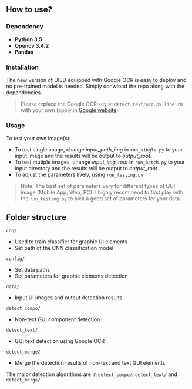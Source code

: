 ## How to use?

### Dependency
* **Python 3.5**
* **Opencv 3.4.2**
* **Pandas**
<!-- * **Tensorflow 1.10.0**
* **Keras 2.2.4**
* **Sklearn 0.22.2** -->

### Installation
<!-- Install the mentioned dependencies, and download two pre-trained models from [this link](https://drive.google.com/drive/folders/1MK0Om7Lx0wRXGDfNcyj21B0FL1T461v5?usp=sharing) for EAST text detection and GUI element classification. -->

<!-- Change ``CNN_PATH`` and ``EAST_PATH`` in *config/CONFIG.py* to your locations. -->

The new version of UIED equipped with Google OCR is easy to deploy and no pre-trained model is needed. Simply donwload the repo along with the dependencies.

> Please replace the Google OCR key at `detect_text/ocr.py line 28` with your own (apply in [Google website](https://cloud.google.com/vision)).
### Usage
To test your own image(s):
* To test single image, change *input_path_img* in ``run_single.py`` to your input image and the results will be output to *output_root*.
* To test mutiple images, change *input_img_root* in ``run_batch.py`` to your input directory and the results will be output to *output_root*.
* To adjust the parameters lively, using ``run_testing.py`` 

> Note: The best set of parameters vary for different types of GUI image (Mobile App, Web, PC). I highly recommend to first play with the ``run_testing.py`` to pick a good set of parameters for your data.
   
## Folder structure
``cnn/``
* Used to train classifier for graphic UI elements
* Set path of the CNN classification model

``config/``
* Set data paths 
* Set parameters for graphic elements detection

``data/``
* Input UI images and output detection results

``detect_compo/``
* Non-text GUI component detection

``detect_text/``
* GUI text detection using Google OCR

``detect_merge/``
* Merge the detection results of non-text and text GUI elements

The major detection algorithms are in ``detect_compo/``, ``detect_text/`` and ``detect_merge/``